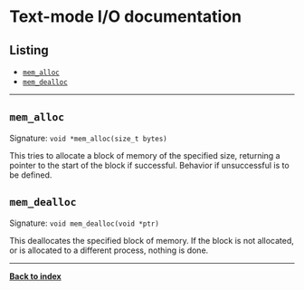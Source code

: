 # Text-mode I/O documentation
## Listing
* [`mem_alloc`](#mem_alloc)
* [`mem_dealloc`](#mem_dealloc)

---
## `mem_alloc`
Signature: `void *mem_alloc(size_t bytes)`

This tries to allocate a block of memory of the specified size, returning a pointer to the start of the block if successful.  Behavior if unsuccessful is to be defined.

## `mem_dealloc`
Signature: `void mem_dealloc(void *ptr)`

This deallocates the specified block of memory.  If the block is not allocated, or is allocated to a different process, nothing is done.

---
**[Back to index](index)**
